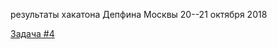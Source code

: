 результаты хакатона Депфина Москвы 20--21 октября 2018

[Задача #4](https://github.com/infoculture/mosfindata/issues/4)
